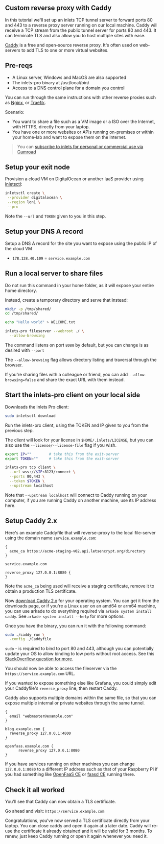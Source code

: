 ## Custom reverse proxy with Caddy

In this tutorial we'll set up an inlets TCP tunnel server to forward ports 80 and 443 to a reverse proxy server running on our local machine. Caddy will receive a TCP stream from the public tunnel server for ports 80 and 443. It can terminate TLS and also allow you to host multiple sites with ease.

[Caddy](https://caddyserver.com) is a free and open-source reverse proxy. It's often used on web-servers to add TLS to one or more virtual websites.

## Pre-reqs

* A Linux server, Windows and MacOS are also supported
* The inlets-pro binary at /usr/local/bin/
* Access to a DNS control plane for a domain you control

You can run through the same instructions with other reverse proxies such as [Nginx](http://nginx.org), or [Traefik](https://traefik.io).

Scenario:
* You want to share a file such as a VM image or a ISO over the Internet, with HTTPS, directly from your laptop.
* You have one or more websites or APIs running on-premises or within your home-lab and want to expose them on the Internet.

> You can [subscribe to inlets for personal or commercial use via Gumroad](https://inlets.dev/blog/2021/07/27/monthly-subscription.html)

## Setup your exit node

Provision a cloud VM on DigitalOcean or another IaaS provider using [inletsctl](https://github.com/inlets/inletsctl):

```bash
inletsctl create \
 --provider digitalocean \
 --region lon1 \
 --pro
```

Note the `--url` and `TOKEN` given to you in this step.

## Setup your DNS A record

Setup a DNS A record for the site you want to expose using the public IP of the cloud VM

* `178.128.40.109` = `service.example.com`

## Run a local server to share files

Do not run this command in your home folder, as it will expose your entire home directory.

Instead, create a temporary directory and serve that instead:

```bash
mkdir -p /tmp/shared/
cd /tmp/shared/

echo "Hello world" > WELCOME.txt

inlets-pro fileserver --webroot ./ \
  --allow-browsing
```

The command listens on port `8080` by default, but you can change is as desired with `--port`

The `--allow-browsing` flag allows directory listing and traversal through the browser.

If you're sharing files with a colleague or friend, you can add `--allow-browsing=false` and share the exact URL with them instead.

## Start the inlets-pro client on your local side

Downloads the inlets Pro client:

```sh
sudo inletsctl download
```

Run the inlets-pro client, using the TOKEN and IP given to you from the previous step.

The client will look for your license in `$HOME/.inlets/LICENSE`, but you can also use the `--license/--license-file` flag if you wish.

```sh
export IP=""        # take this from the exit-server
export TOKEN=""     # take this from the exit-server

inlets-pro tcp client \
  --url wss://$IP:8123/connect \
  --ports 80,443 \
  --token $TOKEN \
  --upstream localhost
```

Note that `--upstream localhost` will connect to Caddy running on your computer, if you are running Caddy on another machine, use its IP address here.

## Setup Caddy 2.x

Here's an example Caddyfile that will reverse-proxy to the local file-server using the domain name `service.example.com`:

```Caddyfile
{
  acme_ca https://acme-staging-v02.api.letsencrypt.org/directory
}

service.example.com

reverse_proxy 127.0.0.1:8080 {
}
```

Note the `acme_ca` being used will receive a staging certificate, remove it to obtain a production TLS certificate.

Now [download Caddy 2.x](https://caddyserver.com/download) for your operating system. You can get it from the downloads page, or if you're a Linux user on an amd64 or arm64 machine, you can use arkade to do everything required via `arkade system install caddy`. See `arkade system install --help` for more options.

Once you have the binary, you can run it with the following command:

```bash
sudo ./caddy run \
  -config ./Caddyfile
```

`sudo` - is required to bind to port 80 and 443, although you can potentially update your OS to allow binding to low ports without root access. See this [StackOverflow question for more](https://superuser.com/questions/710253/allow-non-root-process-to-bind-to-port-80-and-443).

You should now be able to access the fileserver via the `https://service.example.com` URL.

If you wanted to expose something else like Grafana, you could simply edit your Caddyfile's `reverse_proxy` line, then restart Caddy.

Caddy also supports multiple domains within the same file, so that you can expose multiple internal or private websites through the same tunnel.

```Caddyfile
{
  email "webmaster@example.com"
}

blog.example.com {
  reverse_proxy 127.0.0.1:4000
}

openfaas.example.com {
      reverse_proxy 127.0.0.1:8080
}
```

If you have services running on other machines you can change `127.0.0.1:8080` to a different IP address such as that of your Raspberry Pi if you had something like [OpenFaaS CE](https://github.com/openfaas/faas) or [faasd CE](https://github.com/openfaas/faasd) running there.

## Check it all worked

You'll see that Caddy can now obtain a TLS certificate.

Go ahead and visit: `https://service.example.com`

Congratulations, you've now served a TLS certificate directly from your laptop. You can close caddy and open it again at a later date. Caddy will re-use the certificate it already obtained and it will be valid for 3 months. To renew, just keep Caddy running or open it again whenever you need it.
